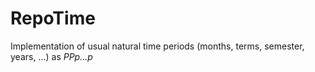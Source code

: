 # RepoTime
Implementation of usual natural time periods (months, terms, semester, years, ...) as *PPp...p*
